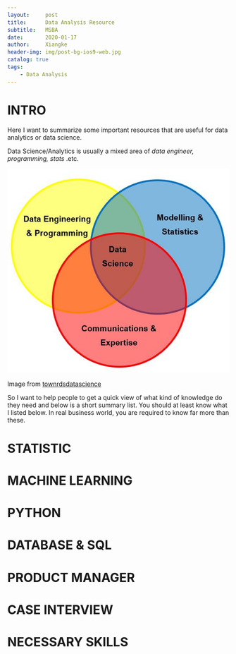 ```yaml
---
layout:     post
title:      Data Analysis Resource
subtitle:   MSBA
date:       2020-01-17
author:     Xiangke
header-img: img/post-bg-ios9-web.jpg
catalog: true
tags:
    - Data Analysis
---
```

# INTRO

Here I want to summarize some important resources that are useful for data analytics or data science. 

Data Science/Analytics is usually a mixed area of *data engineer, programming, stats* .etc. 

![ds-area](2020-01-17-Data-Analysis-Resource.assets/post-ml-area.jpeg)

Image from [townrdsdatascience]()



So I want to help people to get a quick view of what kind of knowledge do they need and below is a short summary list. You should at least know what I listed below. In real business world, you are required to know far more than these.

# STATISTIC







# MACHINE LEARNING



# PYTHON



# DATABASE & SQL



# PRODUCT MANAGER



# CASE INTERVIEW



# NECESSARY SKILLS



